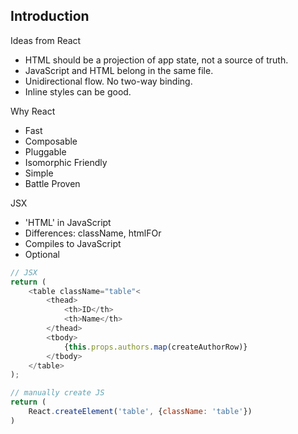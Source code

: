 ## Introduction

Ideas from React
* HTML should be a projection of app state, not a source of truth.
* JavaScript and HTML belong in the same file.
* Unidirectional flow. No two-way binding.
* Inline styles can be good.

Why React
* Fast
* Composable
* Pluggable
* Isomorphic Friendly
* Simple
* Battle Proven

JSX
* 'HTML' in JavaScript
* Differences: className, htmlFOr
* Compiles to JavaScript
* Optional
```javascript
// JSX
return (
    <table className="table"<
        <thead>
            <th>ID</th>
            <th>Name</th>
        </thead>
        <tbody>
            {this.props.authors.map(createAuthorRow)}
        </tbody>
    </table>
);

// manually create JS
return (
    React.createElement('table', {className: 'table'})
)




```
